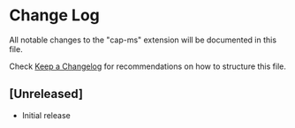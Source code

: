 # Change Log
All notable changes to the "cap-ms" extension will be documented in this file.

Check [Keep a Changelog](http://keepachangelog.com/) for recommendations on how to structure this file.

## [Unreleased]
- Initial release